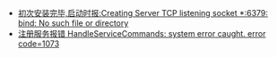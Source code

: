 - [初次安装完毕,启动时报:Creating Server TCP listening socket *:6379: bind: No such file or directory](http://blog.csdn.net/fengzhihen2007/article/details/52211048)
- [注册服务报错 HandleServiceCommands: system error caught. error code=1073](http://blog.sina.com.cn/s/blog_951f9ebb0102wouk.html)
